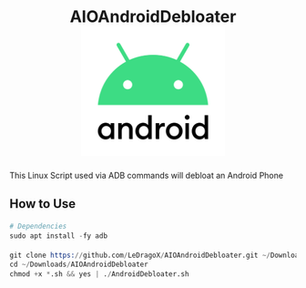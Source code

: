 <div align="center">
  <h1> AIOAndroidDebloater
    <img width=50% src="lib/images/Android11-logo.png">
  </h1>
</div>

This Linux Script used via ADB commands will debloat an Android Phone

## How to Use

```s
# Dependencies
sudo apt install -fy adb

git clone https://github.com/LeDragoX/AIOAndroidDebloater.git ~/Downloads/AIOAndroidDebloater
cd ~/Downloads/AIOAndroidDebloater
chmod +x *.sh && yes | ./AndroidDebloater.sh
```